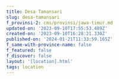 ```yaml
---
title: Desa Tamansari
slug: desa-tamansari
f_provinsi-2: cms/provinsi/jawa-timur.md
updated-on: '2023-09-10T17:55:53.489Z'
created-on: '2023-09-10T16:28:21.330Z'
published-on: '2024-01-21T11:33:59.165Z'
f_same-with-province-name: false
f_featured: false
f_discover: false
layout: '[location].html'
tags: location
---
```



